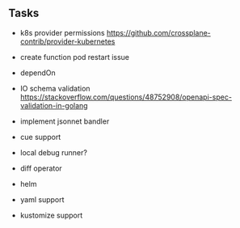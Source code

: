 ## Tasks

- k8s provider permissions
  https://github.com/crossplane-contrib/provider-kubernetes

- create function pod restart issue
- dependOn
- IO schema validation
  https://stackoverflow.com/questions/48752908/openapi-spec-validation-in-golang
- implement jsonnet bandler
- cue support
- local debug runner?
- diff operator
- helm
- yaml support
- kustomize support